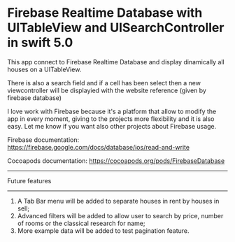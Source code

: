 # Firebase Realtime Database with UITableView and UISearchController in swift 5.0
This app connect to Firebase Realtime Database and display dinamically all houses on a UITableView. 

There is also a search field and if a cell has been select then a new viewcontroller will be displayied 
with the website reference (given by firebase database)

I love work with Firebase because it's a platform that allow to modify the app in every moment, giving to the projects 
more flexibility and it is also easy.
Let me know if you want also other projects about Firebase usage.

Firebase documentation: https://firebase.google.com/docs/database/ios/read-and-write

Cocoapods documentation: https://cocoapods.org/pods/FirebaseDatabase

______________________________________________________________

Future features
______________________________________________________________

1. A Tab Bar menu will be added to separate houses in rent by houses in sell;
2. Advanced filters will be added to allow user to search by price, number of rooms or the classical research for name;
3. More example data will be added to test pagination feature.
